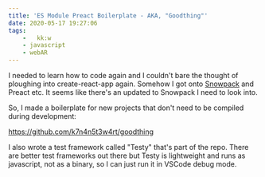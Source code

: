 ```yaml
---
title: 'ES Module Preact Boilerplate - AKA, "Goodthing"'
date: 2020-05-17 19:27:06
tags:
	- 	kk:w
	- javascript
	- webAR
---
```


I needed to learn how to code again and I couldn't bare the thought of ploughing into create-react-app again. Somehow I got onto [Snowpack](https://legacy.snowpack.dev/#quick-start) and Preact etc. It seems like there's an updated to Snowpack I need to look into.

So, I made a boilerplate for new projects that don't need to be compiled during development:

<https://github.com/k7n4n5t3w4rt/goodthing>

I also wrote a test framework called "Testy" that's part of the repo. There are better test frameworks out there but Testy is lightweight and runs as javascript, not as a binary, so I can just run it in VSCode debug mode.

